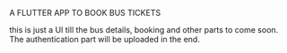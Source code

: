 A FLUTTER APP TO BOOK BUS TICKETS

this is just a UI till the bus details, booking and other parts to come soon. The authentication part will be uploaded in the end.
